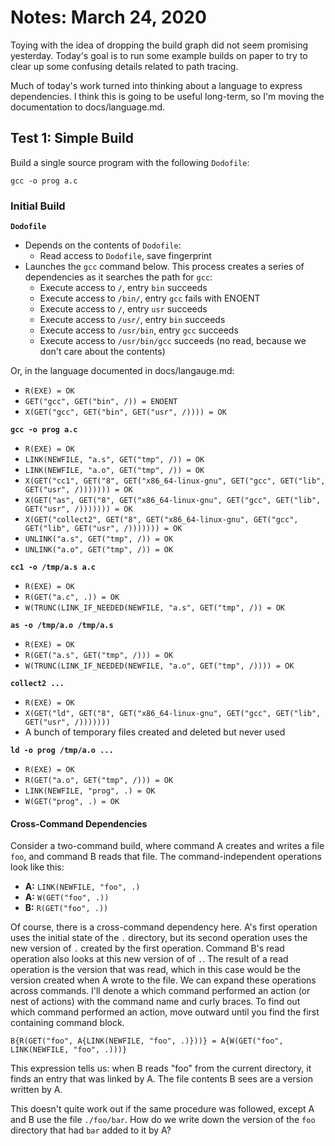 # Notes: March 24, 2020
Toying with the idea of dropping the build graph did not seem promising yesterday. Today's goal is to run some example builds on paper to try to clear up some confusing details related to path tracing.

Much of today's work turned into thinking about a language to express dependencies. I think this is going to be useful long-term, so I'm moving the documentation to docs/language.md.

## Test 1: Simple Build
Build a single source program with the following `Dodofile`:
```
gcc -o prog a.c
```

### Initial Build
**`Dodofile`**
- Depends on the contents of `Dodofile`:
  - Read access to `Dodofile`, save fingerprint
- Launches the `gcc` command below. This process creates a series of dependencies as it searches the path for `gcc`:
  - Execute access to `/`, entry `bin` succeeds
  - Execute access to `/bin/`, entry `gcc` fails with ENOENT
  - Execute access to `/`, entry `usr` succeeds
  - Execute access to `/usr/`, entry `bin` succeeds
  - Execute access to `/usr/bin`, entry `gcc` succeeds
  - Execute access to `/usr/bin/gcc` succeeds (no read, because we don't care about the contents)

Or, in the language documented in docs/langauge.md:
- `R(EXE) = OK`
- `GET("gcc", GET("bin", /)) = ENOENT`
- `X(GET("gcc", GET("bin", GET("usr", /)))) = OK`

**`gcc -o prog a.c`** 
- `R(EXE) = OK`
- `LINK(NEWFILE, "a.s", GET("tmp", /)) = OK`
- `LINK(NEWFILE, "a.o", GET("tmp", /)) = OK`
- `X(GET("cc1", GET("8", GET("x86_64-linux-gnu", GET("gcc", GET("lib", GET("usr", /))))))) = OK`
- `X(GET("as", GET("8", GET("x86_64-linux-gnu", GET("gcc", GET("lib", GET("usr", /))))))) = OK`
- `X(GET("collect2", GET("8", GET("x86_64-linux-gnu", GET("gcc", GET("lib", GET("usr", /))))))) = OK`
- `UNLINK("a.s", GET("tmp", /)) = OK`
- `UNLINK("a.o", GET("tmp", /)) = OK`

**`cc1 -o /tmp/a.s a.c`** 
- `R(EXE) = OK`
- `R(GET("a.c", .)) = OK`
- `W(TRUNC(LINK_IF_NEEDED(NEWFILE, "a.s", GET("tmp", /)) = OK`

**`as -o /tmp/a.o /tmp/a.s`** 
- `R(EXE) = OK`
- `R(GET("a.s", GET("tmp", /))) = OK`
- `W(TRUNC(LINK_IF_NEEDED(NEWFILE, "a.o", GET("tmp", /)))) = OK`

**`collect2 ...`** 
- `R(EXE) = OK`
- `X(GET("ld", GET("8", GET("x86_64-linux-gnu", GET("gcc", GET("lib", GET("usr", /)))))))`
- A bunch of temporary files created and deleted but never used

**`ld -o prog /tmp/a.o ...`** 
- `R(EXE) = OK`
- `R(GET("a.o", GET("tmp", /))) = OK`
- `LINK(NEWFILE, "prog", .) = OK`
- `W(GET("prog", .) = OK`

#### Cross-Command Dependencies
Consider a two-command build, where command A creates and writes a file `foo`, and command B reads that file.
The command-independent operations look like this:
- **A:** `LINK(NEWFILE, "foo", .)`
- **A:** `W(GET("foo", .))`
- **B:** `R(GET("foo", .))`

Of course, there is a cross-command dependency here. A's first operation uses the initial state of the `.` directory, but its second operation uses the new version of `.` created by the first operation. Command B's read operation also looks at this new version of of `.`. The result of a read operation is the version that was read, which in this case would be the version created when A wrote to the file. We can expand these operations across commands. I'll denote a which command performed an action (or nest of actions) with the command name and curly braces. To find out which command performed an action, move outward until you find the first containing command block.

```
B{R(GET("foo", A{LINK(NEWFILE, "foo", .)}))} = A{W(GET("foo", LINK(NEWFILE, "foo", .)))}
```

This expression tells us: when B reads "foo" from the current directory, it finds an entry that was linked by A. The file contents B sees are a version written by A.

This doesn't quite work out if the same procedure was followed, except A and B use the file `./foo/bar`. How do we write down the version of the `foo` directory that had `bar` added to it by A?
